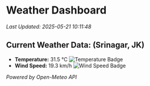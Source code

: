 
# Weather Dashboard

_Last Updated: 2025-05-21 10:11:48_

## Current Weather Data: (Srinagar, JK)
- **Temperature:** 31.5 °C ![Temperature Badge](https://img.shields.io/badge/Temperature-High%20Temp-orange)
- **Wind Speed:** 19.3 km/h ![Wind Speed Badge](https://img.shields.io/badge/Wind%20Speed-Light%20Breeze-blue)

*Powered by Open-Meteo API*
